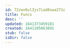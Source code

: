 ```yaml
---
id: 72zwv6ul3jv7iad8swa271c
title: Funcs
desc: ''
updated: 1641373459181
created: 1641105063891
stub: false
isDir: false
---
```



